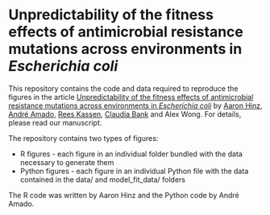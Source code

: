# Unpredictability of the fitness effects of antimicrobial resistance mutations across environments in *Escherichia coli*

This repository contains the code and data required to reproduce the figures in the article [Unpredictability of the fitness effects of antimicrobial resistance mutations across environments in *Escherichia coli*](https://www.biorxiv.org/content/10.1101/2023.10.25.563906v1) by [Aaron Hinz](https://orcid.org/0000-0003-4438-7043), [André Amado](https://andreamado.github.io/me/), [Rees Kassen](https://orcid.org/0000-0002-5617-4259), [Claudia Bank](https://orcid.org/0000-0003-4730-758X) and Alex Wong. For details, please read our manuscript.

The repository contains two types of figures:
- R figures - each figure in an individual folder bundled with the data necessary to generate them
- Python figures - each figure in an individual Python file with the data contained in the data/ and model_fit_data/ folders

The R code was written by Aaron Hinz and the Python code by André Amado.